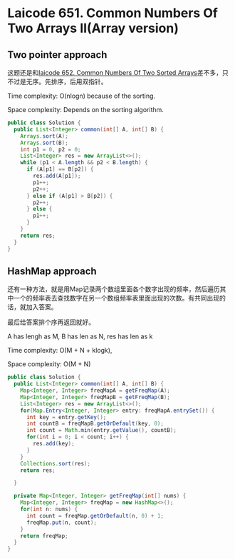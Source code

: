 # Laicode 651. Common Numbers Of Two Arrays II(Array version)

## Two pointer approach

这题还是和[laicode 652. Common Numbers Of Two Sorted Arrays](laicode-652-Common-Numbers-Of-Two-Sorted-Arrays.md)差不多，只不过是无序。先排序，后用双指针。

Time complexity: O(nlogn) because of the sorting.

Space complexity: Depends on the sorting algorithm.

```java
public class Solution {
  public List<Integer> common(int[] A, int[] B) {
    Arrays.sort(A);
    Arrays.sort(B);
    int p1 = 0, p2 = 0;
    List<Integer> res = new ArrayList<>();
    while (p1 < A.length && p2 < B.length) {
      if (A[p1] == B[p2]) {
        res.add(A[p1]);
        p1++;
        p2++;
      } else if (A[p1] > B[p2]) {
        p2++;
      } else {
        p1++;
      }
    }
    return res;
  }
}
```

## HashMap approach

还有一种方法，就是用Map记录两个数组里面各个数字出现的频率，然后遍历其中一个的频率表去查找数字在另一个数组频率表里面出现的次数。有共同出现的话，就加入答案。

最后给答案排个序再返回就好。

A has lengh as M, B has len as N, res has len as k

Time complexity: O(M + N + klogk),

Space complexity: O(M + N)

```java
public class Solution {
  public List<Integer> common(int[] A, int[] B) {
    Map<Integer, Integer> freqMapA = getFreqMap(A);
    Map<Integer, Integer> freqMapB = getFreqMap(B);
    List<Integer> res = new ArrayList<>();
    for(Map.Entry<Integer, Integer> entry: freqMapA.entrySet()) {
      int key = entry.getKey();
      int countB = freqMapB.getOrDefault(key, 0);
      int count = Math.min(entry.getValue(), countB);
      for(int i = 0; i < count; i++) {
        res.add(key);
      }
    }
    Collections.sort(res);
    return res;

  }

  private Map<Integer, Integer> getFreqMap(int[] nums) {
    Map<Integer, Integer> freqMap = new HashMap<>();
    for(int n: nums) {
      int count = freqMap.getOrDefault(n, 0) + 1;
      freqMap.put(n, count);
    }
    return freqMap;
  }
}
```